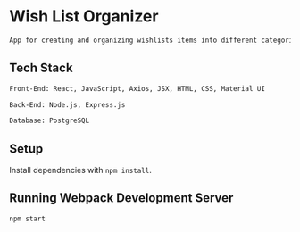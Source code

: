 # Wish List Organizer

```sh
App for creating and organizing wishlists items into different categories
```

## Tech Stack

```sh
Front-End: React, JavaScript, Axios, JSX, HTML, CSS, Material UI
```

```sh
Back-End: Node.js, Express.js
```

```sh
Database: PostgreSQL
```


## Setup

Install dependencies with `npm install`.

## Running Webpack Development Server

```sh
npm start
```
